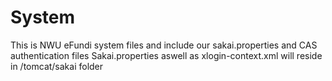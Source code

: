 # System 
This is NWU eFundi system files and include our sakai.properties and CAS authentication files
Sakai.properties aswell as xlogin-context.xml will reside in /tomcat/sakai folder

